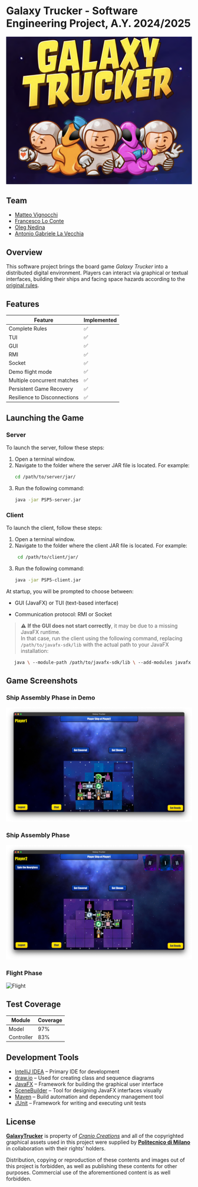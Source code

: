 # Galaxy Trucker - Software Engineering Project, A.Y. 2024/2025
![Logo](src/main/resources/images/background_image_menu.png)

## Team
- [Matteo Vignocchi](https://github.com/matteovignocchi)
- [Francesco Lo Conte](https://github.com/24GIOCONDO24)
- [Oleg Nedina](https://github.com/Oleg-Nedina)
- [Antonio Gabriele La Vecchia](https://github.com/gabrielelv)

## Overview
This software project brings the board game *Galaxy Trucker* into a distributed digital environment. Players can interact via graphical or textual interfaces, building their ships and facing space hazards according to the [original rules](src/main/resources/rules/galaxy-trucker-rules-it.pdf).

## Features

| Feature                      | Implemented |
|------------------------------|----|
| Complete Rules               | ✅ |
| TUI                          | ✅ |
| GUI                          | ✅ |
| RMI                          | ✅ |
| Socket                       | ✅ |
| Demo flight mode             | ✅ |
| Multiple concurrent matches  | ✅ |
| Persistent Game Recovery     | ✅  |
| Resilience to Disconnections | ✅  |   

## Launching the Game

### Server

To launch the server, follow these steps:

1. Open a terminal window.
2. Navigate to the folder where the server JAR file is located. For example:
   ```bash
   cd /path/to/server/jar/
3. Run the following command:
   ```bash
   java -jar PSP5-server.jar

### Client

To launch the client, follow these steps:

1. Open a terminal window.
2. Navigate to the folder where the client JAR file is located. For example:
   ```bash
    cd /path/to/client/jar/
3. Run the following command:
   ```bash
   java -jar PSP5-client.jar
At startup, you will be prompted to choose between:

- GUI (JavaFX) or TUI (text-based interface)

- Communication protocol: RMI or Socket

> ⚠️ **If the GUI does not start correctly**, it may be due to a missing JavaFX runtime.  
> In that case, run the client using the following command, replacing `/path/to/javafx-sdk/lib` with the actual path to your JavaFX installation:
   ```bash
      java \ --module-path /path/to/javafx-sdk/lib \ --add-modules javafx.controls,javafx.fxml \-jar PSP5-client.jar  
   ```
## Game Screenshots

### Ship Assembly Phase in Demo
![Ship Assembly](src/main/resources/images/ShipAssemblyDemo.png)

### Ship Assembly Phase
![Ship Assembly](src/main/resources/images/ShipAssembly.png)

### Flight Phase
![Flight](src/main/resources/images/GameScene.png)

## Test Coverage

| Module     | Coverage |
|------------|----------|
| Model      | 97%      |
| Controller | 83%      |

## Development Tools

- [IntelliJ IDEA](https://www.jetbrains.com/idea) – Primary IDE for development
- [draw.io](https://www.drawio.com) – Used for creating class and sequence diagrams
- [JavaFX](https://openjfx.io) – Framework for building the graphical user interface
- [SceneBuilder](https://gluonhq.com/products/scene-builder) – Tool for designing JavaFX interfaces visually
- [Maven](https://maven.apache.org) – Build automation and dependency management tool
- [JUnit](https://junit.org) – Framework for writing and executing unit tests
  
## License

[**GalaxyTrucker**](https://www.craniocreations.it/prodotto/galaxy-trucker) is property of [_Cranio Creations_] and all of the copyrighted graphical assets used in this project were supplied by [**Politecnico di Milano**] in collaboration with their rights' holders.

Distribution, copying or reproduction of these contents and images out of this project is forbidden, as well as publishing these contents for other purposes.
Commercial use of the aforementioned content is as well forbidden.

[_Cranio Creations_]: https://www.craniocreations.it/
[**Politecnico di Milano**]: https://www.polimi.it/
